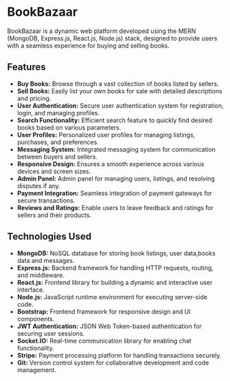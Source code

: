 # BookBazaar

BookBazaar is a dynamic web platform developed using the MERN (MongoDB, Express.js, React.js, Node.js) stack, designed to provide users with a seamless experience for buying and selling books.

## Features

- **Buy Books:** Browse through a vast collection of books listed by sellers.
- **Sell Books:** Easily list your own books for sale with detailed descriptions and pricing.
- **User Authentication:** Secure user authentication system for registration, login, and managing profiles.
- **Search Functionality:** Efficient search feature to quickly find desired books based on various parameters.
- **User Profiles:** Personalized user profiles for managing listings, purchases, and preferences.
- **Messaging System:** Integrated messaging system for communication between buyers and sellers.
- **Responsive Design:** Ensures a smooth experience across various devices and screen sizes.
- **Admin Panel:** Admin panel for managing users, listings, and resolving disputes if any.
- **Payment Integration:** Seamless integration of payment gateways for secure transactions.
- **Reviews and Ratings:** Enable users to leave feedback and ratings for sellers and their products.

## Technologies Used

- **MongoDB:** NoSQL database for storing book listings, user data,books data  and messages.
- **Express.js:** Backend framework for handling HTTP requests, routing, and middleware.
- **React.js:** Frontend library for building a dynamic and interactive user interface.
- **Node.js:** JavaScript runtime environment for executing server-side code.
- **Bootstrap:** Frontend framework for responsive design and UI components.
- **JWT Authentication:** JSON Web Token-based authentication for securing user sessions.
- **Socket.IO:** Real-time communication library for enabling chat functionality.
- **Stripe:** Payment processing platform for handling transactions securely.
- **Git:** Version control system for collaborative development and code management.
